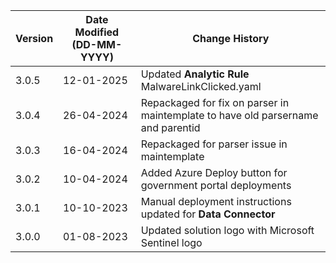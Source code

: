 | **Version** | **Date Modified (DD-MM-YYYY)** | **Change History**                                           |
|-------------|--------------------------------|--------------------------------------------------------------|
| 3.0.5       | 12-01-2025                     | Updated **Analytic Rule** MalwareLinkClicked.yaml  		  | 
| 3.0.4       | 26-04-2024                     | Repackaged for fix on parser in maintemplate to have old parsername and parentid        |
| 3.0.3       | 16-04-2024                     | Repackaged for parser issue in maintemplate  				  |
| 3.0.2       | 10-04-2024                     | Added Azure Deploy button for government portal deployments  |
| 3.0.1       | 10-10-2023                     | Manual deployment instructions updated for **Data Connector**|          
| 3.0.0       | 01-08-2023                     | Updated solution logo with Microsoft Sentinel logo           |
